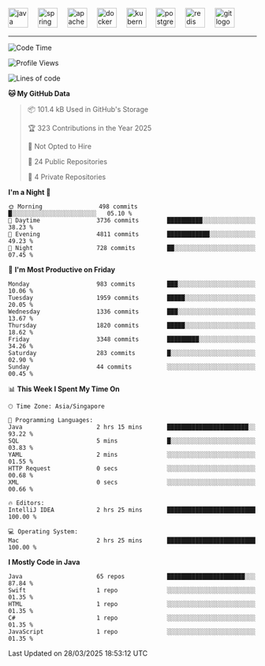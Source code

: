 <p align="left">
  <img src="https://cdn.jsdelivr.net/gh/devicons/devicon/icons/java/java-original.svg" height="40" alt="java logo"  />
  <img width="12" />
  <img src="https://cdn.jsdelivr.net/gh/devicons/devicon/icons/spring/spring-original.svg" height="40" alt="spring logo"  />
  <img width="12" />
  <img src="https://cdn.jsdelivr.net/gh/devicons/devicon/icons/apachekafka/apachekafka-original.svg" height="40" alt="apachekafka logo"  />
  <img width="12" />
  <img src="https://cdn.jsdelivr.net/gh/devicons/devicon/icons/docker/docker-original.svg" height="40" alt="docker logo"  />
  <img width="12" />
  <img src="https://cdn.jsdelivr.net/gh/devicons/devicon/icons/kubernetes/kubernetes-plain.svg" height="40" alt="kubernetes logo"  />
  <img width="12" />
  <img src="https://cdn.jsdelivr.net/gh/devicons/devicon/icons/postgresql/postgresql-original.svg" height="40" alt="postgresql logo"  />
  <img width="12" />
  <img src="https://cdn.jsdelivr.net/gh/devicons/devicon/icons/redis/redis-original.svg" height="40" alt="redis logo"  />
  <img width="12" />
  <img src="https://cdn.jsdelivr.net/gh/devicons/devicon/icons/git/git-original.svg" height="40" alt="git logo"  />
</p>


<!--<img src="https://media.giphy.com/media/LnQjpWaON8nhr21vNW/giphy.gif" width="60"> <em><b>I love connecting with different people</b> so if you want to say <b>hi, I'll be happy to meet you more!</b> 😊 </em> -->

---
<!--START_SECTION:waka-->
![Code Time](http://img.shields.io/badge/Code%20Time-2%2C285%20hrs%2013%20mins-blue)

![Profile Views](http://img.shields.io/badge/Profile%20Views-0-blue)

![Lines of code](https://img.shields.io/badge/From%20Hello%20World%20I%27ve%20Written-2.8%20million%20lines%20of%20code-blue)

**🐱 My GitHub Data** 

> 📦 101.4 kB Used in GitHub's Storage 
 > 
> 🏆 323 Contributions in the Year 2025
 > 
> 🚫 Not Opted to Hire
 > 
> 📜 24 Public Repositories 
 > 
> 🔑 4 Private Repositories 
 > 
**I'm a Night 🦉** 

```text
🌞 Morning                498 commits         █░░░░░░░░░░░░░░░░░░░░░░░░   05.10 % 
🌆 Daytime                3736 commits        ██████████░░░░░░░░░░░░░░░   38.23 % 
🌃 Evening                4811 commits        ████████████░░░░░░░░░░░░░   49.23 % 
🌙 Night                  728 commits         ██░░░░░░░░░░░░░░░░░░░░░░░   07.45 % 
```
📅 **I'm Most Productive on Friday** 

```text
Monday                   983 commits         ███░░░░░░░░░░░░░░░░░░░░░░   10.06 % 
Tuesday                  1959 commits        █████░░░░░░░░░░░░░░░░░░░░   20.05 % 
Wednesday                1336 commits        ███░░░░░░░░░░░░░░░░░░░░░░   13.67 % 
Thursday                 1820 commits        █████░░░░░░░░░░░░░░░░░░░░   18.62 % 
Friday                   3348 commits        █████████░░░░░░░░░░░░░░░░   34.26 % 
Saturday                 283 commits         █░░░░░░░░░░░░░░░░░░░░░░░░   02.90 % 
Sunday                   44 commits          ░░░░░░░░░░░░░░░░░░░░░░░░░   00.45 % 
```


📊 **This Week I Spent My Time On** 

```text
🕑︎ Time Zone: Asia/Singapore

💬 Programming Languages: 
Java                     2 hrs 15 mins       ███████████████████████░░   93.22 % 
SQL                      5 mins              █░░░░░░░░░░░░░░░░░░░░░░░░   03.83 % 
YAML                     2 mins              ░░░░░░░░░░░░░░░░░░░░░░░░░   01.55 % 
HTTP Request             0 secs              ░░░░░░░░░░░░░░░░░░░░░░░░░   00.68 % 
XML                      0 secs              ░░░░░░░░░░░░░░░░░░░░░░░░░   00.66 % 

🔥 Editors: 
IntelliJ IDEA            2 hrs 25 mins       █████████████████████████   100.00 % 

💻 Operating System: 
Mac                      2 hrs 25 mins       █████████████████████████   100.00 % 
```

**I Mostly Code in Java** 

```text
Java                     65 repos            ██████████████████████░░░   87.84 % 
Swift                    1 repo              ░░░░░░░░░░░░░░░░░░░░░░░░░   01.35 % 
HTML                     1 repo              ░░░░░░░░░░░░░░░░░░░░░░░░░   01.35 % 
C#                       1 repo              ░░░░░░░░░░░░░░░░░░░░░░░░░   01.35 % 
JavaScript               1 repo              ░░░░░░░░░░░░░░░░░░░░░░░░░   01.35 % 
```




 Last Updated on 28/03/2025 18:53:12 UTC
<!--END_SECTION:waka-->


<!--
**SimakovIgor/SimakovIgor** is a ✨ _special_ ✨ repository because its `README.md` (this file) appears on your GitHub profile.

Here are some ideas to get you started:

- 🔭 I’m currently working on ...
- 🌱 I’m currently learning ...
- 👯 I’m looking to collaborate on ...
- 🤔 I’m looking for help with ...
- 💬 Ask me about ...
- 📫 How to reach me: ...
- 😄 Pronouns: ...
- ⚡ Fun fact: ...
-->

